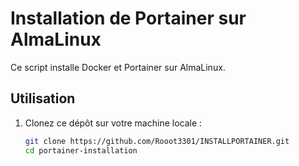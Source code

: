 # Installation de Portainer sur AlmaLinux

Ce script installe Docker et Portainer sur AlmaLinux.

## Utilisation

1. Clonez ce dépôt sur votre machine locale :
   ```bash
   git clone https://github.com/Rooot3301/INSTALLPORTAINER.git
   cd portainer-installation

